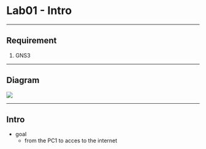 # Lab01 - Intro

---

## Requirement
1) GNS3

---

## Diagram
[<img src="https://i.imgur.com/7FMiHah.png">](https://i.imgur.com/7FMiHah.png)

---

## Intro
* goal
  * from the PC1 to acces to the internet
